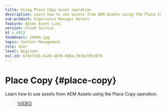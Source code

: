 ```yaml
---
title: Using Place Copy asset operation
description: Learn how to use assets from AEM Assets using the Place Copy operation.
sub-product: Experience Manager Assets
feature: Adobe Asset Link
version: Cloud Service
kt : 4913
thumbnail: 34049.jpg
topic: Content Management
role: User
level: Beginner
exl-id: b74e7cb3-4a2d-4076-b68a-167bc59e20fb
---
```

# Place Copy {#place-copy}

Learn how to use assets from AEM Assets using the Place Copy operation.

>[!VIDEO](https://video.tv.adobe.com/v/34049?quality=12&learn=on)
